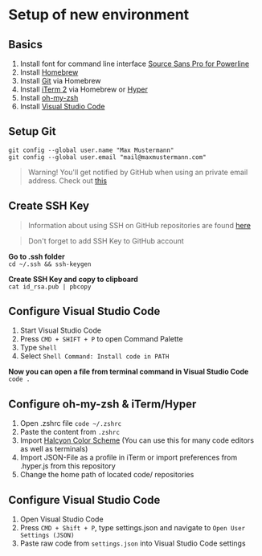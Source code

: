 # Setup of new environment

## Basics
1. Install font for command line interface [Source Sans Pro for Powerline](https://github.com/powerline/fonts)
2. Install [Homebrew](https://brew.sh/)
3. Install [Git](https://formulae.brew.sh/formula/git) via Homebrew
4. Install [iTerm 2](https://formulae.brew.sh/cask/iterm2) via Homebrew or [Hyper](https://hyper.is/)
5. Install [oh-my-zsh](https://ohmyz.sh/#install)
6. Install [Visual Studio Code](https://code.visualstudio.com/)

## Setup Git
``git config --global user.name "Max Mustermann"``  
``git config --global user.email "mail@maxmustermann.com"``

> Warning! You'll get notified by GitHub when using an private email address. Check out [this](https://stackoverflow.com/questions/43863522/error-your-push-would-publish-a-private-email-address)

## Create SSH Key
> Information about using SSH on GitHub repositories are found [here](https://stackoverflow.com/questions/2643502/git-how-to-solve-permission-denied-publickey-error-when-using-git)

> Don't forget to add SSH Key to GitHub account

**Go to .ssh folder**  
``cd ~/.ssh && ssh-keygen``

**Create SSH Key and copy to clipboard**  
``cat id_rsa.pub | pbcopy``

## Configure Visual Studio Code
1. Start Visual Studio Code
2. Press ``CMD + SHIFT + P`` to open Command Palette
3. Type ``Shell``
4. Select ``Shell Command: Install code in PATH``

**Now you can open a file from terminal command in Visual Studio Code**  
``code .``

## Configure oh-my-zsh & iTerm/Hyper
1. Open .zshrc file ``code ~/.zshrc``
2. Paste the content from ``.zshrc``
3. Import [Halcyon Color Scheme](https://halcyon-theme.netlify.app/) (You can use this for many code editors as well as terminals)
4. Import JSON-File as a profile in iTerm or import preferences from .hyper.js from this repository
5. Change the home path of located code/ repositories

## Configure Visual Studio Code
1. Open Visual Studio Code
2. Press ``CMD + Shift + P``, type settings.json and navigate to ``Open User Settings (JSON)``
3. Paste raw code from ``settings.json`` into Visual Studio Code settings